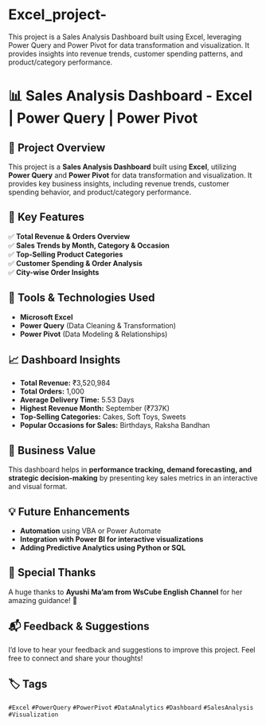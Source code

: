 # Excel_project-
This project is a Sales Analysis Dashboard built using Excel, leveraging Power Query and Power Pivot for data transformation and visualization. It provides insights into revenue trends, customer spending patterns, and product/category performance.

# 📊 Sales Analysis Dashboard - Excel | Power Query | Power Pivot  

## 🚀 Project Overview  
This project is a **Sales Analysis Dashboard** built using **Excel**, utilizing **Power Query** and **Power Pivot** for data transformation and visualization. It provides key business insights, including revenue trends, customer spending behavior, and product/category performance.  

## 🔹 Key Features  
✅ **Total Revenue & Orders Overview**  
✅ **Sales Trends by Month, Category & Occasion**  
✅ **Top-Selling Product Categories**  
✅ **Customer Spending & Order Analysis**  
✅ **City-wise Order Insights**  

## 📌 Tools & Technologies Used  
- **Microsoft Excel**  
- **Power Query** (Data Cleaning & Transformation)  
- **Power Pivot** (Data Modeling & Relationships)  

## 📈 Dashboard Insights  
- **Total Revenue:** ₹3,520,984  
- **Total Orders:** 1,000  
- **Average Delivery Time:** 5.53 Days  
- **Highest Revenue Month:** September (₹737K)  
- **Top-Selling Categories:** Cakes, Soft Toys, Sweets  
- **Popular Occasions for Sales:** Birthdays, Raksha Bandhan  

## 🎯 Business Value  
This dashboard helps in **performance tracking, demand forecasting, and strategic decision-making** by presenting key sales metrics in an interactive and visual format.  

## 💡 Future Enhancements  
- **Automation** using VBA or Power Automate  
- **Integration with Power BI for interactive visualizations**  
- **Adding Predictive Analytics using Python or SQL**  

## 🙌 Special Thanks  
A huge thanks to **Ayushi Ma’am from WsCube English Channel** for her amazing guidance! 🎉  

## 📬 Feedback & Suggestions  
I’d love to hear your feedback and suggestions to improve this project. Feel free to connect and share your thoughts!  

## 🏷️ Tags  
`#Excel` `#PowerQuery` `#PowerPivot` `#DataAnalytics` `#Dashboard` `#SalesAnalysis` `#Visualization`  
